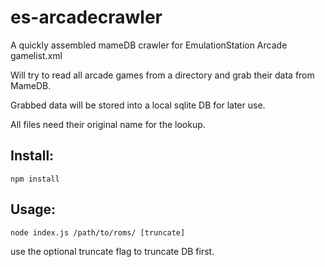 es-arcadecrawler
================

A quickly assembled mameDB crawler for EmulationStation Arcade gamelist.xml

Will try to read all arcade games from a directory and grab their data from MameDB.

Grabbed data will be stored into a local sqlite DB for later use.

All files need their original name for the lookup.

Install:
--------

`npm install`


Usage:
------

`node index.js /path/to/roms/ [truncate]`

use the optional truncate flag to truncate DB first.